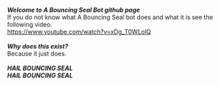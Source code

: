 ***Welcome to A Bouncing Seal Bot github page***
<br>If you do not know what A Bouncing Seal bot does and what it is see the following video.
<br>https://www.youtube.com/watch?v=xDg_T0WLolQ
<br>
<br>
***Why does this exist?***
<br>Because it just does.
<br>
<br>
***HAIL BOUNCING SEAL***
<br>***HAIL BOUNCING SEAL***
